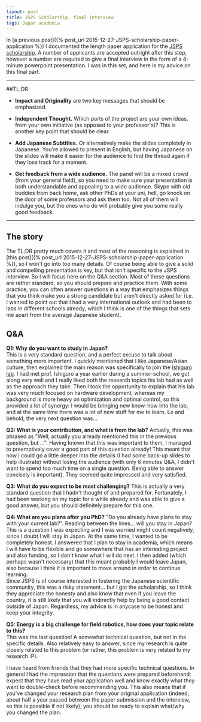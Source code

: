 ```yaml
---
layout: post
title: JSPS Scholarship, final interview
tags: Japan academia
---
```


In [a previous post]({% post_url 2015-12-27-JSPS-scholarship-paper-application %}) I documented the length paper application for the [JSPS scholarship](http://www.jsps.go.jp/english/e-pd/index.html). A number of applicants are accepted outright after this step, however a number are required to give a final interview in the form of a 4-minute powerpoint presentation. I was in this set, and here is my advice on this final part.

----

##TL;DR

* **Impact and Originality** are two key messages that should be emphasized.  

* **Independent Thought.** Which parts of the project are your own ideas, from your own initiative (as opposed to your professor's)? This is another key point that should be clear.

* **Add Japanese Subtitles.** Or alternatively make the slides completely in Japanese. You're allowed to present in English, but having Japanese on the slides will make it easier for the audience to find the thread again if they lose track for a moment.

* **Get feedback from a wide audience.** The panel will be a mixed crowd (from your general field), so you need to make sure your presentation is both understandable and appealing to a wide audience. Skype with old buddies from back home, ask other PhDs at your uni, hell, go knock on the door of some professors and ask them too. Not all of them will indulge you, but the ones who do will probably give you some really good feedback.

----

## The story

The TL;DR pretty much covers it and most of the reasoning is explained in [this post]({% post_url 2015-12-27-JSPS-scholarship-paper-application %}), so I won't go into too many details. Of course being able to give a solid and compelling presentation is key, but that isn't specific to the JSPS interview. So I will focus here on the Q&A section. Most of these questions are rather standard, so you should prepare and practice them. With some practice, you can often answer questions in a way that emphasizes things that you think make you a strong candidate but aren't directly asked for (i.e. I wanted to point out that I had a very international outlook and had been to labs in different schools already, which I think is one of the things that sets me apart from the average Japanese student).

## Q&A

**Q1: Why do you want to study in Japan?**  
This is a very standard question, and a perfect excuse to talk about something more important. I quickly mentioned that I like Japanese/Asian culture, then explained the main reason was specifically to join the [Ishiguro lab](http://www.cmplx.riec.tohoku.ac.jp/). I had met prof. Ishiguro a year earlier during a summer-school, we got along very well and I really liked both the research topics his lab had as well as the approach they take. Then I took the opportunity to explain that his lab was very much focused on hardware development, whereas my background is more heavy on optimization and optimal control, so this provided a lot of synergy: I would be bringing new know-how into the lab, and at the same time there was a lot of new stuff for me to learn. Lo and behold, the very next question was...

**Q2: What is your contribution, and what is from the lab?**
Actually, this was phrased as "Well, actually you already mentioned this in the previous question, but ...". Having known that this was important to them, I managed to preemptively cover a good part of this question already! This meant that now I could go a little deeper into the details (I had some back-up slides to help illustrate) without losing the audience (with only 6 minutes Q&A, I didn't want to spend too much time on a single question. Being able to answer concisely is important). They seemed quite impressed and very satisfied.

**Q3: What do you expect to be most challenging?**
This is actually a very standard question that I hadn't thought of and prepared for. Fortunately, I had been working on my topic for a while already and was able to give a good answer, but you should definitely prepare for this one.

**Q4: What are you plans after you PhD?**
"Do you already have plans to stay with your current lab?". Reading between the lines... will you stay in Japan? This is a question I was expecting and I was worried might count negatively, since I doubt I will stay in Japan. At the same time, I wanted to be completely honest. I answered that I plan to stay in academia, which means I will have to be flexible and go somewhere that has an interesting project and also funding, so I don't know what I will do next. I then added (which perhaps wasn't necessary) that this meant probably I would leave Japan, also because I think it is important to move around in order to continue learning.  
Since JSPS is of course interested in fostering the Japanese scientific community, this was a risky statement... but I got the scholarship, so I think they appreciate the honesty and also know that even if you leave the country, it is still likely that you will indirectly help by being a good contact outside of Japan. Regardless, my advice is in anycase to be honest and keep your integrity.

**Q5: Energy is a big challenge for field robotics, how does your topic relate to this?**  
This was the last question! A somewhat technical question, but not in the specific details. Also relatively easy to answer, since my research is quite closely related to this problem (or rather, this problem is very related to my research :P).  

I have heard from friends that they had more specific technical questions. In general I had the impression that the questions were prepared beforehand: expect that they have read your application well and know exactly what they want to double-check before recommending you. This also means that if you've changed your research plan from your original application (indeed, about half a year passed between the paper submission and the interview, so this is possible if not likely), you should be ready to explain what/why you changed the plan.
